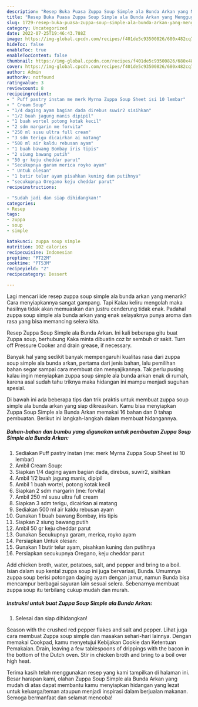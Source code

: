 ```yaml
---
description: "Resep Buka Puasa Zuppa Soup Simple ala Bunda Arkan yang Menggugah Selera"
title: "Resep Buka Puasa Zuppa Soup Simple ala Bunda Arkan yang Menggugah Selera"
slug: 1729-resep-buka-puasa-zuppa-soup-simple-ala-bunda-arkan-yang-menggugah-selera
category: Uncategorized
date: 2022-07-25T19:46:43.788Z
image: https://img-global.cpcdn.com/recipes/f401de5c93500826/680x482cq70/zuppa-soup-simple-ala-bunda-arkan-foto-resep-utama.jpg
hideToc: false
enableToc: true
enableTocContent: false
thumbnail: https://img-global.cpcdn.com/recipes/f401de5c93500826/680x482cq70/zuppa-soup-simple-ala-bunda-arkan-foto-resep-utama.jpg
cover: https://img-global.cpcdn.com/recipes/f401de5c93500826/680x482cq70/zuppa-soup-simple-ala-bunda-arkan-foto-resep-utama.jpg
author: Admin
authorAv: notfound
ratingvalue: 3
reviewcount: 8
recipeingredient:
- " Puff pastry instan me merk Myrna Zuppa Soup Sheet isi 10 lembar"
- " Cream Soup"
- "1/4 daging ayam bagian dada direbus suwir2 sisihkan"
- "1/2 buah jagung manis dipipil"
- "1 buah wortel potong kotak kecil"
- "2 sdm margarin me forvita"
- "250 ml susu ultra full cream"
- "3 sdm terigu dicairkan ai matang"
- "500 ml air kaldu rebusan ayam"
- "1 buah bawang Bombay iris tipis"
- "2 siung bawang putih"
- "50 gr keju cheddar parut"
- "Secukupnya garam merica royko ayam"
- " Untuk olesan"
- "1 butir telur ayam pisahkan kuning dan putihnya"
- "secukupnya Oregano keju cheddar parut"
recipeinstructions:

- "Sudah jadi dan siap dihidangkan!"
categories:
- Resep
tags:
- zuppa
- soup
- simple

katakunci: zuppa soup simple 
nutrition: 102 calories
recipecuisine: Indonesian
preptime: "PT22M"
cooktime: "PT53M"
recipeyield: "2"
recipecategory: Dessert

---
```



Lagi mencari ide resep zuppa soup simple ala bunda arkan yang menarik? Cara menyiapkannya sangat gampang. Tapi Kalau keliru mengolah maka hasilnya tidak akan memuaskan dan justru cenderung tidak enak. Padahal zuppa soup simple ala bunda arkan yang enak selayaknya punya aroma dan rasa yang bisa memancing selera kita.


Resep Zuppa Soup Simple ala Bunda Arkan. Ini kali beberapa gitu buat Zuppa soup, berhubung Kaka minta dibuatin coz br sembuh dr sakit. Turn off Pressure Cooker and drain grease, if necessary.

Banyak hal yang sedikit banyak mempengaruhi kualitas rasa dari zuppa soup simple ala bunda arkan, pertama dari jenis bahan, lalu pemilihan bahan segar sampai cara membuat dan menyajikannya. Tak perlu pusing kalau ingin menyiapkan zuppa soup simple ala bunda arkan enak di rumah, karena asal sudah tahu triknya maka hidangan ini mampu menjadi suguhan spesial.


Di bawah ini ada beberapa tips dan trik praktis untuk membuat zuppa soup simple ala bunda arkan yang siap dikreasikan. Kamu bisa menyiapkan Zuppa Soup Simple ala Bunda Arkan memakai 16 bahan dan 0 tahap pembuatan. Berikut ini langkah-langkah dalam membuat hidangannya.

<!--inarticleads1-->

##### Bahan-bahan dan bumbu yang digunakan untuk pembuatan Zuppa Soup Simple ala Bunda Arkan:

1. Sediakan  Puff pastry instan (me: merk Myrna Zuppa Soup Sheet isi 10 lembar)
1. Ambil  Cream Soup:
1. Siapkan 1/4 daging ayam bagian dada, direbus, suwir2, sisihkan
1. Ambil 1/2 buah jagung manis, dipipil
1. Ambil 1 buah wortel, potong kotak kecil
1. Siapkan 2 sdm margarin (me: forvita)
1. Ambil 250 ml susu ultra full cream
1. Siapkan 3 sdm terigu, dicairkan ai matang
1. Sediakan 500 ml air kaldu rebusan ayam
1. Gunakan 1 buah bawang Bombay, iris tipis
1. Siapkan 2 siung bawang putih
1. Ambil 50 gr keju cheddar parut
1. Gunakan Secukupnya garam, merica, royko ayam
1. Persiapkan  Untuk olesan:
1. Gunakan 1 butir telur ayam, pisahkan kuning dan putihnya
1. Persiapkan secukupnya Oregano, keju cheddar parut


Add chicken broth, water, potatoes, salt, and pepper and bring to a boil. Isian dalam sup kental zuppa soup ini juga bervariasi, Bunda. Umumnya zuppa soup berisi potongan daging ayam dengan jamur, namun Bunda bisa mencampur berbagai sayuran lain sesuai selera. Sebenarnya membuat zuppa soup itu terbilang cukup mudah dan murah. 

<!--inarticleads2-->

##### Instruksi untuk buat Zuppa Soup Simple ala Bunda Arkan:


1. Selesai dan siap dihidangkan!

Season with the crushed red pepper flakes and salt and pepper. Lihat juga cara membuat Zuppa soup simple dan masakan sehari-hari lainnya. Dengan memakai Cookpad, kamu menyetujui Kebijakan Cookie dan Ketentuan Pemakaian. Drain, leaving a few tablespoons of drippings with the bacon in the bottom of the Dutch oven. Stir in chicken broth and bring to a boil over high heat. 

Terima kasih telah menggunakan resep yang kami tampilkan di halaman ini. Besar harapan kami, olahan Zuppa Soup Simple ala Bunda Arkan yang mudah di atas dapat membantu kamu menyiapkan hidangan yang lezat untuk keluarga/teman ataupun menjadi inspirasi dalam berjualan makanan. Semoga bermanfaat dan selamat mencoba!
